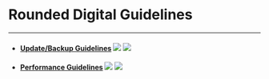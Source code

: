 # Rounded Digital Guidelines
---

- #### [Update/Backup Guidelines](docs/backup.md) ![](https://img.shields.io/badge/Version-1.0-brightgreen.svg) ![](https://img.shields.io/badge/Date-2017.12.12-blue.svg)

- #### [Performance Guidelines](docs/performance.md) ![](https://img.shields.io/badge/Version-1.0-brightgreen.svg) ![](https://img.shields.io/badge/Date-2017.12.12-blue.svg)
